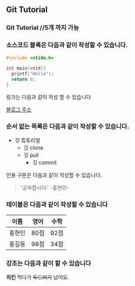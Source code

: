 
## Git Tutorial
### Git Tutorial //5개 까지 가능 

### 소스코드 블록은 다음과 같이 작성할 수 있습니다.

```c
#include <stido.h>

int main(void){
  printf("Hello");
  return 0;
}

```

링크는 다음과 같이 작성 할 수 있습니다

[블로그 주소](http://blog.naver.com/ndb796)

### 순서 없는 목록은 다음과 같이 작성할 수 있습니다.

* 깃 튜토리얼
   * 깃 clone
   * 깃 pull
      * 깃 commit

인용 구문은 다음과 같이 작성할 수 있습니다.

> '공부합시다.' -홍현민-
>

### 테이블은 다음과 같이 작성할 수 있습니다

이름|영어|수학
---|---|---|
홍현민|80점|92점|
홍길동|98점|34점|

### 강조는 다음과 같이 할 수 있습니다

**치킨** 먹다가 ~~두드러기~~ 났어요.
